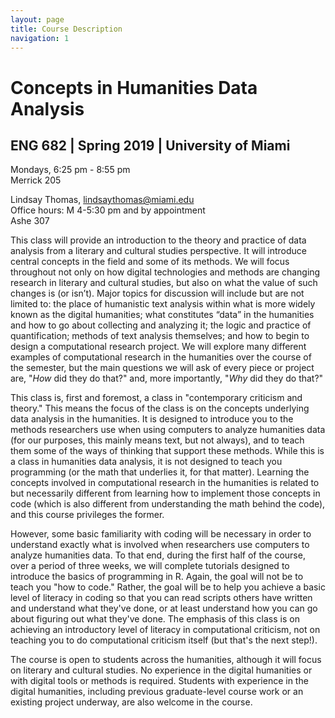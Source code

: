 ```yaml
---
layout: page
title: Course Description
navigation: 1
---
```

# Concepts in Humanities Data Analysis
## ENG 682 | Spring 2019 | University of Miami
Mondays, 6:25 pm - 8:55 pm<br/>
Merrick 205

Lindsay Thomas, [lindsaythomas@miami.edu](lindsaythomas@miami.edu)<br/>
Office hours: M 4-5:30 pm and by appointment<br/>
Ashe 307

This class will provide an introduction to the theory and practice of data analysis from a literary and cultural studies perspective. It will introduce central concepts in the field and some of its methods. We will focus throughout not only on how digital technologies and methods are changing research in literary and cultural studies, but also on what the value of such changes is (or isn’t). Major topics for discussion will include but are not limited to: the place of humanistic text analysis within what is more widely known as the digital humanities; what constitutes “data” in the humanities and how to go about collecting and analyzing it; the logic and practice of quantification; methods of text analysis themselves; and how to begin to design a computational research project. We will explore many different examples of computational research in the humanities over the course of the semester, but the main questions we will ask of every piece or project are, "_How_ did they do that?" and, more importantly, "_Why_ did they do that?"

This class is, first and foremost, a class in "contemporary criticism and theory." This means the focus of the class is on the concepts underlying data analysis in the humanities. It is designed to introduce you to the methods researchers use when using computers to analyze humanities data (for our purposes, this mainly means text, but not always), and to teach them some of the ways of thinking that support these methods. While this is a class in humanities data analysis, it is not designed to teach you programming (or the math that underlies it, for that matter). Learning the concepts involved in computational research in the humanities is related to but necessarily different from learning how to implement those concepts in code (which is also different from understanding the math behind the code), and this course privileges the former.

However, some basic familiarity with coding will be necessary in order to understand exactly what is involved when researchers use computers to analyze humanities data. To that end, during the first half of the course, over a period of three weeks, we will complete tutorials designed to introduce the basics of programming in R. Again, the goal will not be to teach you "how to code." Rather, the goal will be to help you achieve a basic level of literacy in coding so that you can read scripts others have written and understand what they've done, or at least understand how you can go about figuring out what they've done. The emphasis of this class is on achieving an introductory level of literacy in computational criticism, not on teaching you to do computational criticism itself (but that's the next step!).

The course is open to students across the humanities, although it will focus on literary and cultural studies. No experience in the digital humanities or with digital tools or methods is required. Students with experience in the digital humanities, including previous graduate-level course work or an existing project underway, are also welcome in the course.

